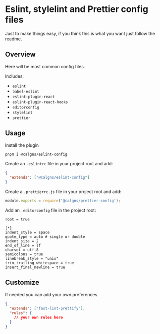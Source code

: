 # Eslint, stylelint and Prettier config files

Just to make things easy, if you think this is what you want just follow the readme.

## Overview

Here will be most common config files.

Includes:

- `eslint`
- `babel-eslint`
- `eslint-plugin-react`
- `eslint-plugin-react-hooks`
- `editorconfig`
- `stylelint`
- `prettier`

## Usage

Install the plugin

```sh
pnpm i @calgns/eslint-config
```

Create an `.eslintrc` file in your project root and add:

```json
{
  "extends": ["@calgns/eslint-config"]
}
```

Create a `.prettierrc.js` file in your project root and add:

```js
module.exports = require('@calgns/prettier-config');
```

Add an `.editorconfig` file in the project root:

```
root = true

[*]
indent_style = space
quote_type = auto # single or double
indent_size = 2
end_of_line = lf
charset = utf-8
semicolons = true
linebreak_style = "unix"
trim_trailing_whitespace = true
insert_final_newline = true
```

## Customize

If needed you can add your own preferences.
```json
{
  "extends": ["fast-lint-prettify"],
  "rules": {
    // your own rules here
  }
}
```